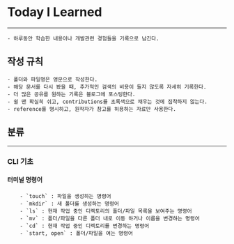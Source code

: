 # Today I Learned
---
    - 하루동안 학습한 내용이나 개발관련 경험들을 기록으로 남긴다.
    
## 작성 규칙
    - 폴더와 파일명은 영문으로 작성한다.
    - 해당 문서를 다시 봤을 때, 추가적인 검색의 비용이 들지 않도록 자세히 기록한다.
    - 더 많은 공유를 원하는 기록은 블로그에 포스팅한다.
    - 쉴 땐 확실히 쉬고, contributions를 초록색으로 채우는 것에 집착하지 않는다.
    - reference를 명시하고, 원작자가 참고를 허용하는 자료만 사용한다.

## 분류
---
### CLI 기초
#### 터미널 명령어
        - `touch` : 파일을 생성하는 명령어
        - `mkdir` : 새 폴더를 생성하는 명령어
        - `ls` : 현재 작업 중인 디렉토리의 폴더/파일 목록을 보여주는 명령어
        - `mv` : 폴더/파일을 다른 폴더 내로 이동 하거나 이름을 변경하는 명령어
        - `cd` : 현재 작업 중인 디렉토리를 변경하는 명령어
        - `start, open` : 폴더/파일을 여는 명령어